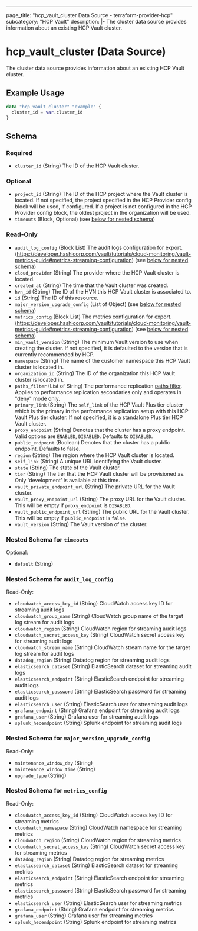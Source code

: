 ---
page_title: "hcp_vault_cluster Data Source - terraform-provider-hcp"
subcategory: "HCP Vault"
description: |-
  The cluster data source provides information about an existing HCP Vault cluster.

# hcp_vault_cluster (Data Source)

The cluster data source provides information about an existing HCP Vault cluster.

## Example Usage

```terraform
data "hcp_vault_cluster" "example" {
  cluster_id = var.cluster_id
}
```

<!-- schema generated by tfplugindocs -->
## Schema

### Required

- `cluster_id` (String) The ID of the HCP Vault cluster.

### Optional

- `project_id` (String) The ID of the HCP project where the Vault cluster is located.
If not specified, the project specified in the HCP Provider config block will be used, if configured.
If a project is not configured in the HCP Provider config block, the oldest project in the organization will be used.
- `timeouts` (Block, Optional) (see [below for nested schema](#nestedblock--timeouts))

### Read-Only

- `audit_log_config` (Block List) The audit logs configuration for export. (https://developer.hashicorp.com/vault/tutorials/cloud-monitoring/vault-metrics-guide#metrics-streaming-configuration) (see [below for nested schema](#nestedblock--audit_log_config))
- `cloud_provider` (String) The provider where the HCP Vault cluster is located.
- `created_at` (String) The time that the Vault cluster was created.
- `hvn_id` (String) The ID of the HVN this HCP Vault cluster is associated to.
- `id` (String) The ID of this resource.
- `major_version_upgrade_config` (List of Object) (see [below for nested schema](#nestedatt--major_version_upgrade_config))
- `metrics_config` (Block List) The metrics configuration for export. (https://developer.hashicorp.com/vault/tutorials/cloud-monitoring/vault-metrics-guide#metrics-streaming-configuration) (see [below for nested schema](#nestedblock--metrics_config))
- `min_vault_version` (String) The minimum Vault version to use when creating the cluster. If not specified, it is defaulted to the version that is currently recommended by HCP.
- `namespace` (String) The name of the customer namespace this HCP Vault cluster is located in.
- `organization_id` (String) The ID of the organization this HCP Vault cluster is located in.
- `paths_filter` (List of String) The performance replication [paths filter](https://developer.hashicorp.com/vault/tutorials/cloud-ops/vault-replication-terraform#review-hcpvault-tf). Applies to performance replication secondaries only and operates in "deny" mode only.
- `primary_link` (String) The `self_link` of the HCP Vault Plus tier cluster which is the primary in the performance replication setup with this HCP Vault Plus tier cluster. If not specified, it is a standalone Plus tier HCP Vault cluster.
- `proxy_endpoint` (String) Denotes that the cluster has a proxy endpoint. Valid options are `ENABLED`, `DISABLED`. Defaults to `DISABLED`.
- `public_endpoint` (Boolean) Denotes that the cluster has a public endpoint. Defaults to false.
- `region` (String) The region where the HCP Vault cluster is located.
- `self_link` (String) A unique URL identifying the Vault cluster.
- `state` (String) The state of the Vault cluster.
- `tier` (String) The tier that the HCP Vault cluster will be provisioned as.  Only 'development' is available at this time.
- `vault_private_endpoint_url` (String) The private URL for the Vault cluster.
- `vault_proxy_endpoint_url` (String) The proxy URL for the Vault cluster. This will be empty if `proxy_endpoint` is `DISABLED`.
- `vault_public_endpoint_url` (String) The public URL for the Vault cluster. This will be empty if `public_endpoint` is `false`.
- `vault_version` (String) The Vault version of the cluster.

<a id="nestedblock--timeouts"></a>
### Nested Schema for `timeouts`

Optional:

- `default` (String)


<a id="nestedblock--audit_log_config"></a>
### Nested Schema for `audit_log_config`

Read-Only:

- `cloudwatch_access_key_id` (String) CloudWatch access key ID for streaming audit logs
- `cloudwatch_group_name` (String) CloudWatch group name of the target log stream for audit logs
- `cloudwatch_region` (String) CloudWatch region for streaming audit logs
- `cloudwatch_secret_access_key` (String) CloudWatch secret access key for streaming audit logs
- `cloudwatch_stream_name` (String) CloudWatch stream name for the target log stream for audit logs
- `datadog_region` (String) Datadog region for streaming audit logs
- `elasticsearch_dataset` (String) ElasticSearch dataset for streaming audit logs
- `elasticsearch_endpoint` (String) ElasticSearch endpoint for streaming audit logs
- `elasticsearch_password` (String) ElasticSearch password for streaming audit logs
- `elasticsearch_user` (String) ElasticSearch user for streaming audit logs
- `grafana_endpoint` (String) Grafana endpoint for streaming audit logs
- `grafana_user` (String) Grafana user for streaming audit logs
- `splunk_hecendpoint` (String) Splunk endpoint for streaming audit logs


<a id="nestedatt--major_version_upgrade_config"></a>
### Nested Schema for `major_version_upgrade_config`

Read-Only:

- `maintenance_window_day` (String)
- `maintenance_window_time` (String)
- `upgrade_type` (String)


<a id="nestedblock--metrics_config"></a>
### Nested Schema for `metrics_config`

Read-Only:

- `cloudwatch_access_key_id` (String) CloudWatch access key ID for streaming metrics
- `cloudwatch_namespace` (String) CloudWatch namespace for streaming metrics
- `cloudwatch_region` (String) CloudWatch region for streaming metrics
- `cloudwatch_secret_access_key` (String) CloudWatch secret access key for streaming metrics
- `datadog_region` (String) Datadog region for streaming metrics
- `elasticsearch_dataset` (String) ElasticSearch dataset for streaming metrics
- `elasticsearch_endpoint` (String) ElasticSearch endpoint for streaming metrics
- `elasticsearch_password` (String) ElasticSearch password for streaming metrics
- `elasticsearch_user` (String) ElasticSearch user for streaming metrics
- `grafana_endpoint` (String) Grafana endpoint for streaming metrics
- `grafana_user` (String) Grafana user for streaming metrics
- `splunk_hecendpoint` (String) Splunk endpoint for streaming metrics

